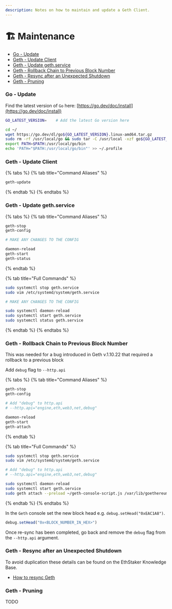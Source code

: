 ```yaml
---
description: Notes on how to maintain and update a Geth Client.
---
```


# 🏗 Maintenance

* [Go - Update](maintenance.md#go-update)
* [Geth - Update Client](maintenance.md#geth-update-client)
* [Geth - Update geth.service](maintenance.md#geth-update-geth.service)
* [Geth - Rollback Chain to Previous Block Number](maintenance.md#geth-rollback-chain-to-previous-block-number)
* [Geth - Resync after an Unexpected Shutdown](maintenance.md#geth-resync-after-an-unexpected-shutdown)
* [Geth - Pruning](maintenance.md#geth-pruning)

### Go - Update

Find the latest version of `Go` here: [https://go.dev/doc/install](https://go.dev/doc/install)

```bash
GO_LATEST_VERSION=    # Add the latest Go version here

cd ~/
wget https://go.dev/dl/go${GO_LATEST_VERSION}.linux-amd64.tar.gz
sudo rm -rf /usr/local/go && sudo tar -C /usr/local -xzf go${GO_LATEST_VERSION}.linux-amd64.tar.gz
export PATH=$PATH:/usr/local/go/bin
echo 'PATH="$PATH:/usr/local/go/bin"' >> ~/.profile
```

### Geth - Update Client

{% tabs %}
{% tab title="Command Aliases" %}
```bash
geth-update
```
{% endtab %}
{% endtabs %}

### Geth - Update geth.service

{% tabs %}
{% tab title="Command Aliases" %}
```bash
geth-stop
geth-config

# MAKE ANY CHANGES TO THE CONFIG

daemon-reload
geth-start
geth-status
```
{% endtab %}

{% tab title="Full Commands" %}
```bash
sudo systemctl stop geth.service
sudo vim /etc/systemd/system/geth.service

# MAKE ANY CHANGES TO THE CONFIG

sudo systemctl daemon-reload
sudo systemctl start geth.service
sudo systemctl status geth.service
```
{% endtab %}
{% endtabs %}

### Geth - Rollback Chain to Previous Block Number

This was needed for a bug introduced in Geth v.1.10.22 that required a rollback to a previous block

Add `debug` flag to `--http.api`

{% tabs %}
{% tab title="Command Aliases" %}
```bash
geth-stop
geth-config

# Add "debug" to http.api
# --http.api="engine,eth,web3,net,debug"

daemon-reload
geth-start
geth-attach
```
{% endtab %}

{% tab title="Full Commands" %}
```bash
sudo systemctl stop geth.service
sudo vim /etc/systemd/system/geth.service

# Add "debug" to http.api
# --http.api="engine,eth,web3,net,debug"

sudo systemctl daemon-reload
sudo systemctl start geth.service
sudo geth attach --preload ~/geth-console-script.js /var/lib/goethereum/geth.ipc
```
{% endtab %}
{% endtabs %}

In the `Geth` console set the new block head e.g. `debug.setHead("0xEAC1A8")`.

```javascript
debug.setHead("0x<BLOCK_NUMBER_IN_HEX>")
```

Once re-sync has been completed, go back and remove the `debug` flag from the `--http.api` argument.

### Geth - Resync after an Unexpected Shutdown

To avoid duplication these details can be found on the EthStaker Knowledge Base.

* [How to resync Geth](https://ethstaker.gitbook.io/ethstaker-knowledge-base/tutorials/resync-geth)

### Geth - Pruning

TODO

